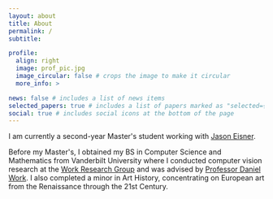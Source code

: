 ```yaml
---
layout: about
title: About
permalink: /
subtitle:

profile:
  align: right
  image: prof_pic.jpg
  image_circular: false # crops the image to make it circular
  more_info: >

news: false # includes a list of news items
selected_papers: true # includes a list of papers marked as "selected={true}"
social: true # includes social icons at the bottom of the page
---
```


I am currently a second-year Master's student working with [Jason Eisner](https://www.cs.jhu.edu/~jason/).

Before my Master's, I obtained my BS in Computer Science and Mathematics from Vanderbilt University where I conducted computer vision research at the [Work Research Group](https://lab-work.github.io/) and was advised by [Professor Daniel Work](https://lab-work.github.io/about/). I also completed a minor in Art History, concentrating on European art from the Renaissance through the 21st Century.
